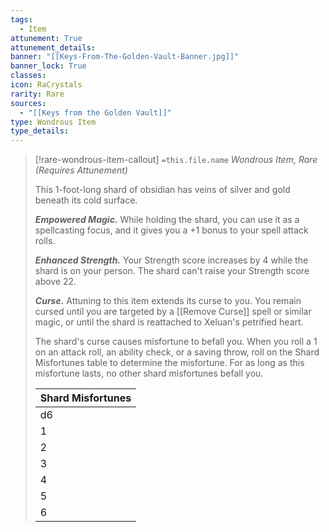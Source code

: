 ```yaml
---
tags:
  - Item
attunement: True
attunement_details: 
banner: "[[Keys-From-The-Golden-Vault-Banner.jpg]]"
banner_lock: True
classes:
icon: RaCrystals
rarity: Rare
sources:
  - "[[Keys from the Golden Vault]]"
type: Wondrous Item
type_details: 
---
```

>[!rare-wondrous-item-callout] `=this.file.name`
>*Wondrous Item, Rare (Requires Attunement)*
>
>This 1-foot-long shard of obsidian has veins of silver and gold beneath its cold surface.
>
>***Empowered Magic.*** While holding the shard, you can use it as a spellcasting focus, and it gives you a +1 bonus to your spell attack rolls.
>
>***Enhanced Strength.*** Your Strength score increases by 4 while the shard is on your person. The shard can't raise your Strength score above 22.
>
>***Curse.*** Attuning to this item extends its curse to you. You remain cursed until you are targeted by a [[Remove Curse]] spell or similar magic, or until the shard is reattached to Xeluan's petrified heart.
>
>The shard's curse causes misfortune to befall you. When you roll a 1 on an attack roll, an ability check, or a saving throw, roll on the Shard Misfortunes table to determine the misfortune. For as long as this misfortune lasts, no other shard misfortunes befall you.
>
>
>
>| Shard Misfortunes |
>| --- |
>| d6 | Misfortune |
>| 1 | You accidentally cut yourself with the shard and are poisoned until the next dawn. |
>| 2 | You experience a vision of an ancient calamity—a beautiful city threatened by crumbling mountains and erupting volcanoes—and are stunned until the end of your next turn. |
>| 3 | For a few seconds, the ground shakes under you. You and each creature within 10 feet of you must succeed on a DC 16 Dexterity saving throw or be knocked prone. |
>| 4 | The shard releases three glowing darts of magical force that target one random creature within 30 feet of you. If no such target exists, you become the target. Each dart hits automatically and deals 3 (1d4 + 1) force damage to the target. |
>| 5 | Until the next dawn, Beasts with an Intelligence score of 3 or lower are hostile to you. |
>| 6 | Nothing seems to go your way. Until the next dawn, you have disadvantage on ability checks. |
>
>
